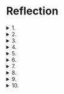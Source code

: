 # Reflection

<details>
<summary>1.</summary>
   
_Unary_, _server streaming_, dan _bi-directional streaming_ _RPC_ adalah beberapa contoh metode komunikasi yang sering digunakan dalam _RPC_. Ketiganya memiliki karakteristik dan penggunaan optimal yang berbeda-beda. Pada _**Unary RPC**_, _client_ mengirimkan satu _request_ ke server dan mendapatkan satu _response_ dari server. Metode ini efektif digunakan untuk operasi yang membutuhkan _response_ cepat secara langsung. Sebagai contoh, _unary RPC_ cocok untuk pemgambilan data pengguna dan pemeriksaan status layanan. Di sisi lain, _**server streaming RPC**_ memiliki cara kerja, yaitu _client_ mengirim satu _request_ ke sever, tetapi dapat menerima banyak _response_ dalam _stream_. _Server_ terus mengirimkan data sampai semua informasi dikirim atau koneksi ditutup. Contoh kasus di mana metode ini efektif adalah pengiriman log server, _monitoring real time_ dari sensor atau data pasar, dan layanan lain yang memerlukan pengiriman data secara bertahap tetapi terus-menerus. Terakhir, _bi-directional RPC_ adalah metode yang memungkinkan _client_ untuk mengirimkan _request_ secara terus menerus kepada server. Di sisi lain, server juga dapat mengirimkan _response_ secara serangkaian dalam bentuk _stream_.Dengan demikian, metode ini memungkinkan komunikasi dua arah secara asinkronus Metode ini cocok digunakan untuk penggunaan seperti aplikasi _chat_, sistem kolaborasi _real-time_, dan bentuk layanan lainnya yane membutuhkan pertukaran data secara cepat dan terus-menerus antara server dan _client_
</details>

<details>
<summary>2.</summary>
   
Penerapan gRPC pada Rust memiliki beberapa celah yang dapat menjadi risiko. Beberapa di antaranya adalah konfigurasi TLS yang salah (dapat membuka celah untuk serangan _man in the middle_), kebocoran informasi melalui metadata, penyalahgunaan autentikasi dan otorisasi, serangan DoS (Denial of Service), pengelolaan kunci yang buruk, celah pada implementasi dependensi, dan risiko terbukanya _souce code_. Untuk meminimalkan risiko dari penggunaan gRPC, terdapat beberapa aspek sekuriti yang perlu dipehartikan (dilakukan). Beberapa di antaranya adalah sebagai berikut.
   - **Autentikasi:** Penggunaan token seperti JWT, penggunaan sertifikan TLS/SSL, dan penggunaan autentikasi mTLS
   - **Otrisasi:** Pengendalian RBAC dan penggunaan kebijakan keamanan seperti ACLs
   - **Enkripsi data:** Penggunaan enkripsi transport (TLS) dan enkripsi tingkat aplikasi
   - **Pengelolaan kunci dan sertifikat:** Rotasi kunci dan sertifikat secara regular dan penyimpanan kunci yang aman (misalnya dengan menggunakan layanan manajemen kunci atau modul keamanan perangkat keras)
</details>

<details>
<summary>3.</summary>
   
Terdapat beberapa hal yang mungkin menjadi tantangan dari penggunaan metode tersebut. Beberapa di antaranya adalah sebagai berikut.

   - **Sinkronisasi pesan**, perlu memastikan bahwa pesan antar pihak tiba dalam urutan yan seharusnya dan tidak ada pesan yang hilang di tengah jalan.
   - **Manajemen koneksi**, koneksi yang stabil penting untuk menjaga komunikasi antara _client_ dan server
   - **_Error handling_**, perlu ada _error handling_ yang baik untuk memulihkan koneksi dan menjaga agar data tidak hilang atau terputus
   - **_Scalability_**, program perlu memiliki kemampuan untuk menangani banyak koneksi dengan efisien
   - **_Security_**, perlu ada penerapan perlindungan keamanan
   - **_Code maintainability_**
</details>

<details>
<summary>4. </summary>
   
Penggunaan `tokio_stream::wrappers::ReceiverStream` untuk _streaming response_ pada gRPC memiliki beberapa kelebihan. Kelebihan yang dimiliki dari penggunaannya di antaranya adalah terintegrasi dengan baik dengan ekosistem Tokio dan Memudahkan implementasi _streaming_. Di sisi lain, penggunaan tersebut juga memiliki kekurangan. Beberapa kekurangan tersebut di antaranya adalah kontrol terbatas atas Backpressure dan ketergantungan pada Tokio

</details>

<details> 
<summary>5. </summary>

Terdapat beberapa cara yang dapat dilakukan untuk menunjang _code reuse_, modularitas, dan _maintainability_ kode Rust gRPC. Beberapa cara tersebut adalah dengan menggunakan traits, menggunakan modul, menggunakan template generik, dan mengimplementasikan middleware dan interceptors. Dengan penerapan tersebut, kode yang dihasilkan diharapkan memiliki _maintainability_ yang lebih tinggi.

</details>

<details>
<summary>6. </summary>

Agar dapat menangani proses pembayaran dengan logika yang lebih rumit, terdapat beberapa hal yang dapat ditambakan ke `MyPaymentService`. Beberapa hal tersebut di antaranya adalah sebagai berikut.
   - Melakukan validasi menyeluruh terhadap data yang berhubungan dengan pembayaran
   - Bekerja sama dengan gateway pembayaran eksternal untuk menangani transaksi nyata
   - Pastikan sistem dapat mengatasi kesalahan melalui mekanisme _retry_ dan strategi _fallback_.
   - Lakukan perekaman log aktivitas secara detail untuk mempermudah proses audit
   - Konfirmasi hasil pembayaran harus dikirim kepada pelanggan menggunakan metode komunikasi yang efektif
   - 
</details>

<details>
<summary>7. </summary>
   
Adopsi gRPC sebagai protokol komunikasi memiliki dampak yang besar terhadap arsitektur dan desain dari sistem distribusi. Hal ini karena gRPC menggunakan protokol HTTP/2 yang memungkinkan komunikasi yang efisien serta mendukung adanya _streaming_. Hal tersebut memungkinkan komunikasi yang cepat dan efisien. Tidak hanya itu, gRPC juga menggunakan protobuf untuk definisi _UI_. Dengan demikian, gRPC memberikan interoperabilitas yang lebih baik dengan berbagai teknologi dan platform. Secara keseluruhan hal ini mendukung sistem yang lebih modular, skalabel, dan mudah diintegrasikan dengan teknologi yang ada

</details>

<details>
<summary>8. </summary>

Penggunaan HTTP/2 sebagain _underlying protocol_ dari gRPC memiliki beberapa kelebihan jika dibandingkan dengan HTTP/1.1 atau HTTP/1.1 dengan WebSocket untuk REST APIs. Beberapa kelebih tersebut di antaranya adalah sebagai berikut.

   - **Multiplexing**, yaitu dimungkinkannya banuak permintaan dan response dikirim secara bersamaan melalui koneksi tunggal sehingga meningkatkan kinerja dan efisiensi
   - **Binary framing**, yaitu berkurangnya overhead karena format data yang kurang efisien
   - **Server push**, yaitu dimungkinkannya server mengirimkan data ke _client_ tanpa permintaan sebelumnya
     
Meskipun memiliki kelebihan dibanding protokol lainnya, metode HTTP/2 juga memiliki beberapa kekurangan. Beberapa di antaranya adalah sebagai berikut. 
   - HTTTP/2 memiliki kompleksitasi implementasi yang cenderung lebih rumit dibanding protokol lainnya
   - Belum semua platform mendukung protokol HTTP/2
   - Meskipun cenderung mencegah adanya overhead, protokol ini masih memiliki kemungkinan overhead ketika terjadi kasus tertentu seperti pada koneksi yang lambat atau dengan _payload_ kecil
</details>

<details>
<summary>9. </summary>

Model _request-response_ REST API cenderung bersifat satu arah. Hal ini menyebabkan komunikasi bersifat kurang responsif untuk kebutuhan komunikasi yang _real time_. Di sisi lain, metode _bi-directional_ pada gRPC memungkinkan komunikasi dua arah yang lebih efektif dan responsif. Hal ini dapat diketahui karena, seperti yang disebutkan pada nomor 1, _bi-directional gRPC_ memungkinkan komunikasi berupa banyak request-response antara _client_ dan _server_. Dengan demikian, _client_ dan _server_ dapat bertukar data secara terus menerus dalam waktu instan
</details>

<details>
<summary>10. </summary>

Terdapat beberapa implikasi dari penggunaan _schema-based approach_ pada gRPC menggunakan _protocol buffer_ dibandingkan bentuk alami _schema-less_ dari JSON di REST API. Implikasi tersebut dapat berupa keuntungan maupun kekurangan dari penggunannya. Beberapa keuntungannya, antara lain adalah validasi data yang lebih ketat, konsistensi struktur, dan performa yang lebih baik. Meskipun demikian, masih terdapat kekurangan seperti keterbatasan fleksibilitas, dan keperluan manajemen skema yang lebih teliti.

</details>
